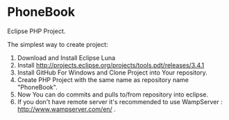 PhoneBook
=========
Eclipse PHP Project.

The simplest way to create project:
1. Download and Install Eclipse Luna
2. Install http://projects.eclipse.org/projects/tools.pdt/releases/3.4.1
3. Install GitHub For Windows and Clone Project into Your repository.
4. Create PHP Project with the same name  as repository name "PhoneBook".
5. Now You can do commits and pulls to/from repository into eclipse.
6. If you don't have remote server it's recommended to use WampServer : http://www.wampserver.com/en/ .
